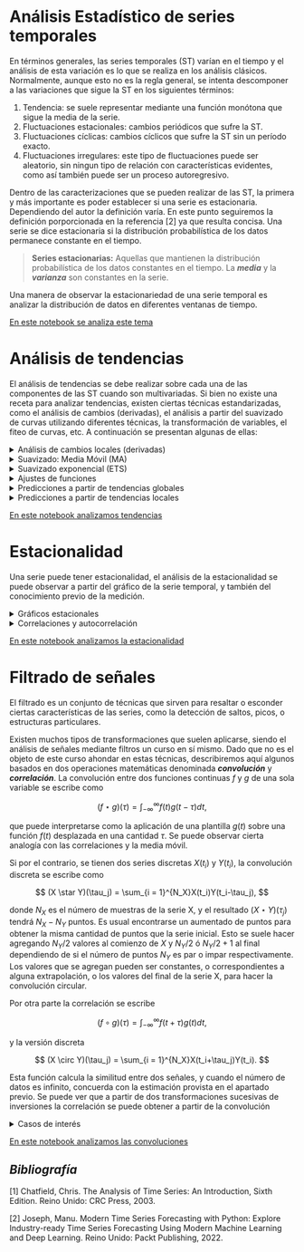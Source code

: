 # Análisis Estadístico de series temporales

En términos generales, las series temporales (ST) varían en el tiempo y el análisis de esta variación es lo que se realiza en los análisis clásicos. Normalmente, aunque esto no es la regla general, se intenta descomponer a las variaciones que sigue la ST en los siguientes términos:
1. Tendencia: se suele representar mediante una función monótona que sigue la  media de la serie.
2. Fluctuaciones estacionales: cambios periódicos que sufre la ST. 
3. Fluctuaciones cíclicas: cambios cíclicos que sufre la ST sin un período exacto.
3. Fluctuaciones irregulares: este tipo de fluctuaciones puede ser aleatorio, sin ningun tipo de relación con características evidentes, como así también puede ser un proceso autoregresivo.

Dentro de las caracterizaciones que se pueden realizar de las ST, la primera y más importante es poder establecer si una serie es estacionaria. Dependiendo del autor la definición varía. En este punto seguiremos la definición porporcionada en la referencia [2] ya que resulta concisa. Una serie se dice estacionaria si la distribución probabilística de los datos permanece constante en el tiempo. 

> **Series estacionarias:** Aquellas que mantienen la distribución probabilística de los datos constantes en el tiempo. La ***media*** y la ***varianza*** son constantes en la serie. 

Una manera de observar la estacionariedad de una serie temporal es analizar la distribución de datos en diferentes ventanas de tiempo. 

[En este notebook se analiza este tema](./Tema-3.1-plots-estacionariedad.ipynb)

# Análisis de tendencias

El análisis de tendencias se debe realizar sobre cada una de las componentes de las ST cuando son multivariadas. Si bien no existe una receta para analizar tendencias, existen ciertas técnicas estandarizadas, como el análisis de cambios (derivadas), el análisis a partir del suavizado de curvas utilizando diferentes técnicas, la transformación de variables, el fiteo de curvas, etc. A continuación se presentan algunas de ellas:

<details>
    <summary> Análisis de cambios locales (derivadas) </summary>

## Análisis de cambios locales (derivadas) 

La derivada tiempo a tiempo de una ST, se puede realizar numéricamente de muchas maneras y considerando diferente cantidad de puntos de la serie.

* Diferencia finita hacia adelante:
    $$X'(t_i) = \frac{X(t_{i+1})-X(t_i)}{t_{i+1}-t_i}$$
* Diferencia finita hacia atras:
    $$X'(t_i) = \frac{X(t_{i})-X(t_{i-1})}{t_{i}-t_{i-1}}$$
* Diferencia finita en el punto medio:
    $$X'(t_i) = \frac{X(t_{i+1})-X(t_{i-1})}{t_{i+1}-t_{i-1}}$$

Cualquiera de los tres casos previos es útil para el análisis de tendencias. Una serie con tendencia lineal tendrá por resultado una distribución derivada aproximadamente constante, mientras que si la derivada posee cambios y tendencia a su vez en el tiempo, tal tendencia puede ser de otro tipo funcional (logarítmica, exponencial, polinómica, etc). 
</details>

<details>
    <summary> Suavizado: Media Móvil (MA) </summary>

## Suavizado: Media Móvil (MA)

La media móvil, cuando es simétrica permite eliminar oscilaciones alrededor de la media. Si bien existen tratados sumamente exhaustivos, en este curso veremos la más simple de todas. La media móvil es una transformación que lleva nuestra distribución $X(t)$ en $Y(t)$. La expresión general de este tipo de transformaciones que llamaremos $Sm$ (por smooth):

$$
Sm[X(t_i)] = \sum_{r=-q}^{s}a_r X(t_{i+r})
$$

Si se toma $q=s$ y todos los pesos $a_r=\frac{1}{(2q+1)}$ tenemos la expresión típica de la media móvil en ventanas de ancho $2q+1$. La inspección de la media móvil sobre anchos diferentes puede servir para descartar oscilaciones y su ajuste para extraer la tendencia global, o por tramos. Es importante notar que este tipo de suavizados produce una nueva serie con $N-(2q+1)$ puntos.
</details>

<details>
    <summary> Suavizado exponencial (ETS) </summary>

## Suavizado exponencial (ETS)

Similar a la media móvil, se puede realizar un suavizado, considerando la historia de la serie hacia atrás, de modo tal que los puntos más recientes son más importantes que los previos. El decaimiento de la importancia es de forma exponencial.

$$
Sm[X(t_i)] = \sum_{j=0}^{\infty}\alpha(1-\alpha)^j X(t_{i-j}),
$$

donde $\alpha$ es una constante que satisface: $0<\alpha<1$ y recibe el nombre de constante de suavizado (smooth constant).

Si se considera sólo el primer término de la expansión, este método se denomina _Suavizado exponencial simple_ (**SES**). Si se consideran los dos primeros términos de la serie: _Suavizado exonencial doble_ (**DES**).

</details>

<details>
    <summary> Ajustes de funciones </summary>

## Ajustes de funciones

Si se tiene una curva suave a partir de la serie original mediante algún procedimiento como la media móvil, se puede realizar un ajuste de diferentes familias funcionales $f_{\vec{\alpha}}(t)$, con $\vec{\alpha}$ un conjunto de parámetros. Supongamos que $Y$ es la ST que pretendemos ajustar, donde $\hat{y}_i$ son los valores de la serie correspondientes a $Y(t_i)$. Diremos que el ajuste corresponfiente $y_i = f_{\vec{\alpha}}(t_i)$ es el mejor ajuste si el conjunto de parámetros $\vec{\alpha}$ minimiza alguna función de error. Algunas de las funciones de error más utilizadas son:

* Error cuadrático medio (___MSE___):
        $$ MSE = \frac{1}{N}\sum_{i=1}^{N}{(\hat{y}_i-y_i)}^2$$
* Error del valor absoluto medio (___MAE___):
        $$ MAE = \frac{1}{N}\sum_{i=1}^{N}{\vert\hat{y}_i-y_i\vert}$$

Luego existen otras funciones que sirven para estimar dentro de predicciones el error, para ver alguna de ellas, ver el capítulo 4 de la referencia [2].

</details>

<details>
    <summary> Predicciones a partir de tendencias globales </summary>

## Predicciones a partir de tendencias globales

Utilizando las herramientas previas, se puede cuantificar la tendencia global de una ST realizando ajustes de las diferentes curvas obtenidas. Dependiendo de los análisis que se realicen, los modelos serán diferentes y a partir del conocimiento del problema en sí mismo y la experiencia del analista se podrán aplicar con mayor o menor grado de validez.

La técnica más burda corresponde a la repetición del último valor. Normalmente es llamado modelo **Naïve**. Este modelo puede utilizarse con el valor de la última media móvil, repitiendo este valor. Claramente este modelo tiene memoria de más valores del pasado, denominaremos a este modelo **NaïveMA**.


Una de las técnicas usuales de predicción suele seguir los siguientes pasos:
1. Realizar un suavizado mediante _MA_ para una ventana temporal determinada
2. Analizar la variación de la pendiente mediante derivadas
3. Ajustar la tendencia mediante alguna función analítica. 
4. Utilizar esta función para predecir el punto siguiente en el tiempo

</details>

<details>
    <summary> Predicciones a partir de tendencias locales </summary>

## Predicciones a partir de tendencias locales
Lo que se realiza usualmente es observar tendencias en ventanas de tiempo, no globales de toda la serie, para esto los análisis previos se realizan  sobre ventanas temporales y se guardan de manera numérica (no analítica) en porciones donde la media permanece constante.
</details>


[En este notebook analizamos tendencias](./Tema-3.2-analisis-tendencias.ipynb)

# Estacionalidad

Una serie puede tener estacionalidad, el análisis de la estacionalidad se puede observar a partir del gráfico de la serie temporal, y también del conocimiento previo de la medición.
<details>
    <summary>Gráficos estacionales</summary>

## Gráficos estacionales

Cuando se conoce el intervalo de estacionalidad, la tendencia se puede obtener haciendo un suavizado con ventanas del tamaño igual al periódo de estacionalidad. Luego se utilizan los gráficos estacionales, que consisten en graficar cada período superpuesto.

Una vez caracterizada la estacionalidad, se puede realizar un análisis del comportamiento de la distribución para saber si la estacionalidad se comporta de manera aditiva, o multiplicativa respecto de la tendencia. Si se observa que la desviación estándar no muestra una tendencia clara de crecimiento/decrecimiento en el tiempo se puede pensar que la serie se puede escribir como:
$$X(t) = m_t + S_t + \varepsilon_t,$$
donde $m_t$ será la tendencia, $S_t$ será la oscilación estacional y $\varepsilon_t$ un ruido estocástico.

Por el contrario, si existe una tendencia marcada de la desviación estándar, se puede escribir de manera multiplicativa como 

$$
X(t) = m_t S_t + \varepsilon_t, 
$$ 

o también 

$$
X(t) = m_t  S_t  \varepsilon_t.
$$

Determinar el tipo de descomposición es una tarea ardua y artesanal.
</details>


<details>
    <summary>Correlaciones y autocorrelación</summary>

## Correlación y Autocorrelación

La correlación entre dos pares de variables $X$ e $Y$ de la misma longitud ($N$) se define como

$$
r_{xy} = \frac{\sum_{i=1}^N (x_i - \bar{x})(y_i-\bar{y})}{\sigma_x \sigma_y}
$$

Donde $\sigma_{x,y}$ es la desviación estándar de cada una de la series. Cuando la correlación es mayor, significa que las series son más similares. Si en la expresión anterior miramos cómo se correlaciona una serie consigo misma desplazada, podemos encontrar estacionalidades de la siguiente manera: tomamos la serie $X(t_1), X(t_2),..., X(t_{N-1})$ y la correlacionamos con la serie desfasada 
en uno $X(t_2), X(t_3),..., X(t_{N})$, la ecuación anterior se puede escribir

$$
r_{1} = \frac{\sum_{i=1}^{N-1} (x_i - \bar{x}_1)(x_{i+1}-\bar{x}_2)}{\sigma_x \sigma_{x_{i+1}}},
$$

donde 

$$
\bar{x}_1 = \frac{\sum_{i=1}^{N-1}x_i}{N-1}\ \ y\ \ \bar{x}_2 = \frac{\sum_{i=2}^{N-1}x_i}{N-1}
$$

</details>


[En este notebook analizamos la estacionalidad](./Tema-3.3-analisis-estacionalidad.ipynb)

# Filtrado de señales

El filtrado es un conjunto de técnicas que sirven para resaltar o esconder ciertas características de las series, como la detección de saltos, picos, o estructuras particulares.

Existen muchos tipos de transformaciones que suelen aplicarse, siendo el análisis de señales mediante filtros un curso en sí mismo. Dado que no es el objeto de este curso ahondar en estas técnicas, describiremos aquí algunos basados en dos operaciones matemáticas denominada __*convolución*__ y __*correlación*__. La convolución entre dos funciones continuas $f$ y $g$ de una sola variable se escribe como

$$
(f \star g)(\tau) = \int_{-\infty}^{\infty}f(t)g(t-\tau) dt,
$$

que puede interpretarse como la aplicación de una plantilla $g(t)$ sobre una función $f(t)$ desplazada en una cantidad $\tau$. Se puede observar cierta analogía con las correlaciones y la media móvil.

Si por el contrario, se tienen dos series discretas $X(t_i)$ y $Y(t_i)$, la convolución discreta se escribe como

$$
(X \star Y)(\tau_j) = \sum_{i = 1}^{N_X}X(t_i)Y(t_i-\tau_j),
$$

donde $N_X$ es el número de muestras de la serie X, y el resultado $(X \star Y)(\tau_j)$ tendrá $N_X - N_Y$ puntos. Es usual encontrarse un aumentado de puntos para obtener la misma cantidad de puntos que la serie inicial. Esto se suele hacer agregando $N_Y/2$ valores al comienzo de $X$ y $N_Y/2$ ó $N_Y/2+1$ al final dependiendo de si el número de puntos $N_Y$ es par o impar respectivamente. Los valores que se agregan pueden ser constantes, o correspondientes a alguna extrapolación, o los valores del final de la serie X, para hacer la convolución circular.

Por otra parte la correlación se escribe

$$
(f \circ g)(\tau) = \int_{-\infty}^{\infty}f(t+\tau)g(t) dt,
$$

y la versión discreta

$$
(X \circ Y)(\tau_j) = \sum_{i = 1}^{N_X}X(t_i+\tau_j)Y(t_i).
$$

Esta función calcula la similitud entre dos señales, y cuando el número de datos es infinito, concuerda con la estimación provista en el apartado previo. Se puede ver que a partir de dos transformaciones sucesivas de inversiones la correlación se puede obtener a partir de la convolución

<details>
    <summary>Casos de interés</summary>

## Casos de interés

### Covarianza
    
La covarianza entre dos series temporales de igual longitud se escribe: 

$$
    Cov(X,Y) = \frac{1}{N}\sum_{i=1}^N{(x_i-\bar{x})(y_i-\bar{y})}
$$ 

Si hacemos las transformaciones $\tilde{X} = X-\bar{x}$ y $\tilde{Y} =Y-\bar{y}$ se observa simplemente que la covarianza se puede calcular  

$$
    Cov(X,Y) = (\tilde{Y} \circ \tilde{X})(\tau_0)
$$

### Correlación
De manera análoga a la covarianza, la correlación se puede calcular de manera inmediata realizando las siguientes transformaciones:

$$
    \tilde{X} = \frac{X-\bar{x}}{\sigma_x} , \ \  \ \tilde{Y} =\frac{Y-\bar{y}}{\sigma_y}
$$

y utilizando la definición de correlación previa.

### Derivada centrada

La derivada por diferencias finitas se puede obtener tomando simplemente como plantilla $(Y)$ el siguiente vector:

$$
Y = (1,0,-1)/\Delta t
$$

### Suavizado Gaussiano
Si se considera una plantilla en una ventana de tiempo con una distribución Gaussiana, se puede realizar un suavizado de la señal. En este caso:

$$
Y = \frac{1}{\sqrt{2\pi} \sigma }e^{-\frac{(t-\mu)^2}{2\sigma^2}}
$$

### Derivada Gaussiana

El caso de la derivada gaussiana se corresponde con la derivada de una señal suavizada mediante un filtro gaussiano. Este proceso es equivalente a tomar como ventana

$$
Y = -\frac{(t-\mu)}{\sigma^2} \frac{1}{\sqrt{2\pi } }e^{-\frac{(x-\mu)^2}{2\sigma^2}}
$$

</details>

[En este notebook analizamos las convoluciones](./Tema-3.4-convoluciones.ipynb)



## _Bibliografía_
[1] Chatfield, Chris. The Analysis of Time Series: An Introduction, Sixth Edition. Reino Unido: CRC Press, 2003.

[2] Joseph, Manu. Modern Time Series Forecasting with Python: Explore Industry-ready Time Series Forecasting Using Modern Machine Learning and Deep Learning. Reino Unido: Packt Publishing, 2022.
